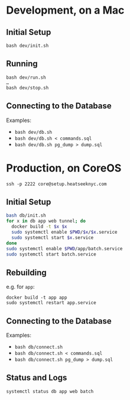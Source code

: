 
# Development, on a Mac

## Initial Setup

    bash dev/init.sh

## Running

    bash dev/run.sh
    …
    bash dev/stop.sh

## Connecting to the Database
Examples:
- `bash dev/db.sh`
- `bash dev/db.sh < commands.sql`
- `bash dev/db.sh pg_dump > dump.sql`


# Production, on CoreOS

`ssh -p 2222 core@setup.heatseeknyc.com`

## Initial Setup
```bash
bash db/init.sh
for x in db app web tunnel; do
  docker build -t $x $x
  sudo systemctl enable $PWD/$x/$x.service
  sudo systemctl start $x.service
done
sudo systemctl enable $PWD/app/batch.service
sudo systemctl start batch.service
```

## Rebuilding
e.g. for `app`:

    docker build -t app app
    sudo systemctl restart app.service

## Connecting to the Database
Examples:
- `bash db/connect.sh`
- `bash db/connect.sh < commands.sql`
- `bash db/connect.sh pg_dump > dump.sql`

## Status and Logs

    systemctl status db app web batch
